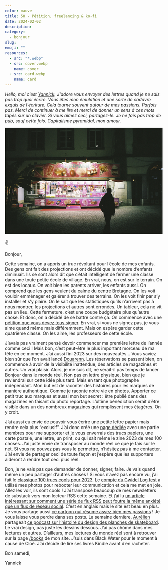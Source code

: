 ```yaml
---
color: mauve
title: 50 - Pétition, freelancing & ko-fi
date: 2024-02-02
description: 
category:
  - bonjour
slug: 
emoji: ""
resources:
  - src: "*.webp"
  - src: cover.webp
    name: cover
  - src: card.webp
    name: card
---
```


*Hello, moi c'est [Yannick](https://yannickschutz.com). J'adore vous envoyer des lettres quand je ne sais pas trop quoi écrire. Vous êtes mon émulation et une sorte de cadavre exquis de l'écriture. Cela tourne souvent autour de mes passions. Parfois pas. Merci de continuer à me lire et merci de donner un sens à ces mots tapés sur un clavier. Si vous aimez ceci, partagez-le. Je ne fais pas trop de pub, sauf cette fois. Capitalisme pyramidal, mon amour.*

 ![](cover.webp)

✌️

Bonjour, 

Cette semaine, on a appris un truc révoltant pour l’école de mes enfants. Des gens ont fait des projections et ont décidé que le nombre d’enfants diminuait. Ils se sont alors dit que c’était intelligent de fermer une classe dans une toute petite école de village. En vrai, nous, on est sur le terrain. On est des locaux. On voit bien les parents arriver, les enfants aussi. On comprend que les gens veulent du calme du centre Bretagne. On les voit vouloir emménager et galérer à trouver des terrains. On les voit finir par s’y installer et s’y plaire. On le sait que les statistiques qu’ils n’arrivent pas à nous montrer, les projections et autres sont erronées. Un tableur, cela ne vit pas un lieu. Cette fermeture, c’est une coupe budgétaire plus qu’autre chose. Et donc, on a décidé de se battre contre ça. On commence avec une [pétition que vous devez tous signer](https://chng.it/gh6LSByTnR). En vrai, si vous ne signez pas, je vous aime quand même mais différemment. Mais on espère garder cette quatrième classe. On les aime, les professeurs de cette école.

J’avais pas vraiment pensé devoir commencer ma première lettre de l’année comme ceci ! Mais bon, c’est peut-être le plus important morceau de ma tête en ce moment. J’ai aussi fini 2023 sur des nouveautés... Vous saviez bien sûr que l’on avait lancé [Douarenn](https://douarenn.fr). Les réservations se passent bien, on commence à avoir de la visibilité inattendue, des articles de magazines et autres. Un vrai plaisir. Alors, je me suis dit, ne serait-il pas temps de lancer Bonjour dans le monde réel. Non pas en lettre physique, bien que je reviendrai sur cette idée plus tard. Mais en tant que photographe indépendant. Mon but est de raconter des histoires pour les marques de manière authentique. Comme je raconte notre vie en photos. Apporter ce petit truc aux marques et aussi mon but secret : être publié dans des magazines en faisant du photo reportage. L’ultime bénédiction serait d’être visible dans un des nombreux magazines qui remplissent mes étagères. On y croit.

J’ai aussi eu envie de pouvoir vous écrire une petite lettre papier mais rendre cela plus “exclusif”. J’ai donc créé une [page dédiée](https://ko-fi.com/bonjouryannick) avec une partie membres pour me supporter et je vous enverrais des trucs papiers, une carte postale, une lettre, un print, ou qui sait même le zine 2023 de mes 100 choses. J’ai juste envie de transposer au monde réel ce que je fais sur le net. Si vous ne pouvez pas vous le permettre, n’hésitez pas à me contacter. J’ai envie de partager ceci de toute façon et j’espère que les supporters aideront à rendre tout ceci plus réel.

Bon, je ne vais pas que demander de donner, signer, faire. Je vais quand même un peu partager d’autres choses ! Si vous n’avez pas encore vu, j’ai fait le [classique 100 trucs cools pour 2023](https://yannickschutz.com/100-trucs-2023/). Le [compte du Gwidel Log fest](https://www.instagram.com/p/C2c8BhqL84h/?img_index=1) a utilisé mes photos pour rebooter leur communication et cela me met en joie. Allez les voir, ils sont cools ! J’ai transposé beaucoup de mes newsletters de substack vers mon lecteur RSS cette semaine. Et j’ai lu [un article intéressant sur comment une série de flux RSS peut foutre la même anxiété que un flux de réseau social](https://gkeenan.co/avgb/rss-readers-make-me-want-to-jump-into-a-vat-of-acid). C’est en anglais mais le site est beau en plus. Je vous partage aussi [ce cartoon qui résume assez bien mes passions](https://poorlydrawnlines.com/comic/purpose/) ! Je vous laisse vous perdre dans ses posts. La semaine dernière, [Aurélien](https://www.instagram.com/aurelienbacquet/) partageait [ce podcast sur l’histoire du design des planches de skateboard](https://99percentinvisible.org/episode/the-double-kick/). Le vrai design, pas juste les dessins dessous. J’ai pas chômé dans mes lectures et autres. D’ailleurs, mes lectures du monde réel sont à retrouver sur la page [/books](https://yannickschutz.com/books) de mon site. J’suis dans Black Water pour le moment à cause de Cloé. J’ai décidé de lire ses livres Kindle avant d’en racheter.

Bon samedi,

Yannick
